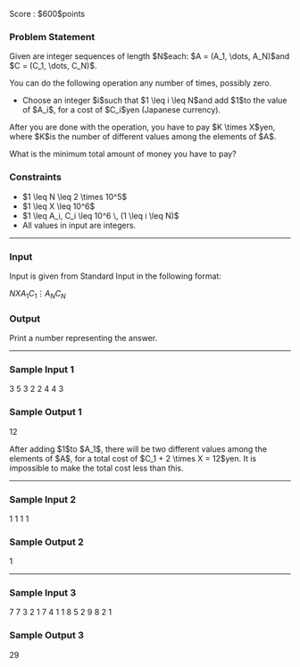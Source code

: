 
<div>

<span>

<span>

<p>
Score : $600$points
</p>

<div>

<section>

### **Problem Statement**

<p>
Given are integer sequences of length $N$each: $A = (A_1, \dots, A_N)$and $C = (C_1, \dots, C_N)$.
</p>

<p>
You can do the following operation any number of times, possibly zero.
</p>

<ul>

<li>
Choose an integer $i$such that $1 \leq i \leq N$and add $1$to the value of $A_i$, for a cost of $C_i$yen (Japanese currency).
</li>

</ul>

<p>
After you are done with the operation, you have to pay $K \times X$yen, where $K$is the number of different values among the elements of $A$.
</p>

<p>
What is the minimum total amount of money you have to pay?
</p>

</section>

</div>

<div>

<section>

### **Constraints**

<ul>

<li>
$1 \leq N \leq 2 \times 10^5$
</li>

<li>
$1 \leq X \leq 10^6$
</li>

<li>
$1 \leq A_i, C_i \leq 10^6 \, (1 \leq i \leq N)$
</li>

<li>
All values in input are integers.
</li>

</ul>

</section>

</div>

---

<div>

<div>

<section>

### **Input**

<p>
Input is given from Standard Input in the following format:
</p>

<div>

$N$$X$$A_1$$C_1$$\vdots$$A_N$$C_N$
</div>

</section>

</div>

<div>

<section>

### **Output**

<p>
Print a number representing the answer.
</p>

</section>

</div>

</div>

---

<div>

<section>

### **Sample Input 1**

<div>

3 5
3 2
2 4
4 3

</div>

</section>

</div>

<div>

<section>

### **Sample Output 1**

<div>

12

</div>

<p>
After adding $1$to $A_1$, there will be two different values among the elements of $A$, for a total cost of $C_1 + 2 \times X = 12$yen. It is impossible to make the total cost less than this.
</p>

</section>

</div>

---

<div>

<section>

### **Sample Input 2**

<div>

1 1
1 1

</div>

</section>

</div>

<div>

<section>

### **Sample Output 2**

<div>

1

</div>

</section>

</div>

---

<div>

<section>

### **Sample Input 3**

<div>

7 7
3 2
1 7
4 1
1 8
5 2
9 8
2 1

</div>

</section>

</div>

<div>

<section>

### **Sample Output 3**

<div>

29

</div>

</section>

</div>

</span>

</span>

</div>
